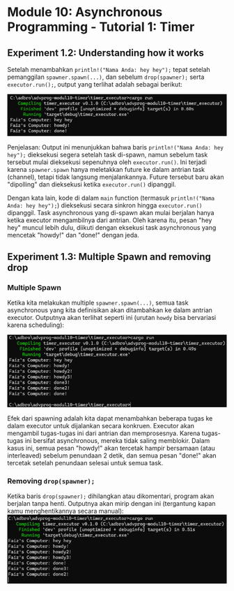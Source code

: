 # Module 10: Asynchronous Programming - Tutorial 1: Timer

## Experiment 1.2: Understanding how it works

Setelah menambahkan `println!("Nama Anda: hey hey");` tepat setelah pemanggilan `spawner.spawn(...)`, dan sebelum `drop(spawner);` serta `executor.run();`, output yang terlihat adalah sebagai berikut:

![ss1](ss1.png)

Penjelasan:
Output ini menunjukkan bahwa baris `println!("Nama Anda: hey hey");` dieksekusi segera setelah task di-spawn, namun sebelum task tersebut mulai dieksekusi sepenuhnya oleh `executor.run()`. Ini terjadi karena `spawner.spawn` hanya meletakkan future ke dalam antrian task (channel), tetapi tidak langsung menjalankannya. Future tersebut baru akan "dipolling" dan dieksekusi ketika `executor.run()` dipanggil.

Dengan kata lain, kode di dalam `main` function (termasuk `println!("Nama Anda: hey hey");`) dieksekusi secara sinkron hingga `executor.run()` dipanggil. Task asynchronous yang di-spawn akan mulai berjalan hanya ketika executor mengambilnya dari antrian. Oleh karena itu, pesan "hey hey" muncul lebih dulu, diikuti dengan eksekusi task asynchronous yang mencetak "howdy!" dan "done!" dengan jeda.

## Experiment 1.3: Multiple Spawn and removing drop

### Multiple Spawn

Ketika kita melakukan multiple `spawner.spawn(...)`, semua task asynchronous yang kita definisikan akan ditambahkan ke dalam antrian executor. Outputnya akan terlihat seperti ini (urutan `howdy` bisa bervariasi karena scheduling):

![ss2](ss2.png)

Efek dari spawning adalah kita dapat menambahkan beberapa tugas ke dalam executor untuk dijalankan secara konkruen. Executor akan mengambil tugas-tugas ini dari antrian dan memprosesnya. Karena tugas-tugas ini bersifat asynchronous, mereka tidak saling memblokir. Dalam kasus ini, semua pesan "howdy!" akan tercetak hampir bersamaan (atau interleaved) sebelum penundaan 2 detik, dan semua pesan "done!" akan tercetak setelah penundaan selesai untuk semua task.

### Removing `drop(spawner);`

Ketika baris `drop(spawner);` dihilangkan atau dikomentari, program akan berjalan tanpa henti. Outputnya akan mirip dengan ini (tergantung kapan kamu menghentikannya secara manual):
![ss3](ss3.png)